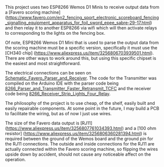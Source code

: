 This project uses two ESP8266 Wemos D1 Minis to receive output data from a [Favero scoring machine] (https://www.favero.com/en2_fencing_sport_electronic_scoreboard_fencing_signalling_equipment_apparatus_for_foil_sword_epee_sabre-29-17.html) and then relay it to another ESP8266 via wifi which will then activate relays to corresponding to the lights on the fencing box.

Of note, ESP8266 Wemos D1 Mini that is used to parse the output data from the scoring machine must be a specific version, specifically it must use the [CH340 chip] (https://www.aliexpress.us/item/3256806703939501.html). There are other ways to work around this, but using this specific chipset is the easiest and most straightforward. 

The electrical connections can be seen on [Schematic_Favero_Parser_and_Receiver](Schematic_Favero_Parser_and_Receiver.pdf). The code for the Transmitter was compiled on the Arduino IDE with the parser code being [8266_Parser_and_Transmitter_Faster_Retransmit_TCFC](8266_Parser_and_Transmitter_Faster_Retransmit_TCFC) and the receiver code being [8266_Receiver_Strip_Lights_Four_Relay](8266_Receiver_Strip_Lights_Four_Relay).

The philosophy of the project is to use cheap, of the shelf, easily built and easily repairable components. At some point in the future, I may build a PCB to facilitate the wiring, but as of now I just use wires.

The size of the Favero data output is [RJ11] (https://www.aliexpress.us/item/3256807761034393.html) and a [100 ohm resistor] (https://www.aliexpress.us/item/3256806360281394.html) is required between the ground of the Wemos board and the ground pin for the RJ11 connections. The outside and inside connections for the RJ11 are actually connected within the Favero scoring machine, so flipping the wires upside down by accident, should not cause any noticeable affect on the operation.


